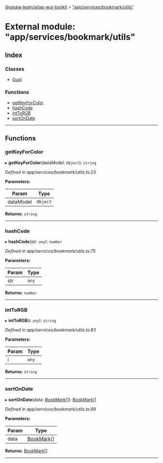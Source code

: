 [@gisaia-team/arlas-wui-toolkit](../README.md) > ["app/services/bookmark/utils"](../modules/_app_services_bookmark_utils_.md)

# External module: "app/services/bookmark/utils"

## Index

### Classes

* [Guid](../classes/_app_services_bookmark_utils_.guid.md)

### Functions

* [getKeyForColor](_app_services_bookmark_utils_.md#getkeyforcolor)
* [hashCode](_app_services_bookmark_utils_.md#hashcode)
* [intToRGB](_app_services_bookmark_utils_.md#inttorgb)
* [sortOnDate](_app_services_bookmark_utils_.md#sortondate)

---

## Functions

<a id="getkeyforcolor"></a>

###  getKeyForColor

▸ **getKeyForColor**(dataModel: *`Object`*): `string`

*Defined in app/services/bookmark/utils.ts:23*

**Parameters:**

| Param | Type |
| ------ | ------ |
| dataModel | `Object` |

**Returns:** `string`

___
<a id="hashcode"></a>

###  hashCode

▸ **hashCode**(str: *`any`*): `number`

*Defined in app/services/bookmark/utils.ts:75*

**Parameters:**

| Param | Type |
| ------ | ------ |
| str | `any` |

**Returns:** `number`

___
<a id="inttorgb"></a>

###  intToRGB

▸ **intToRGB**(i: *`any`*): `string`

*Defined in app/services/bookmark/utils.ts:83*

**Parameters:**

| Param | Type |
| ------ | ------ |
| i | `any` |

**Returns:** `string`

___
<a id="sortondate"></a>

###  sortOnDate

▸ **sortOnDate**(data: *[BookMark](../interfaces/_app_services_bookmark_model_.bookmark.md)[]*): [BookMark](../interfaces/_app_services_bookmark_model_.bookmark.md)[]

*Defined in app/services/bookmark/utils.ts:99*

**Parameters:**

| Param | Type |
| ------ | ------ |
| data | [BookMark](../interfaces/_app_services_bookmark_model_.bookmark.md)[] |

**Returns:** [BookMark](../interfaces/_app_services_bookmark_model_.bookmark.md)[]

___


